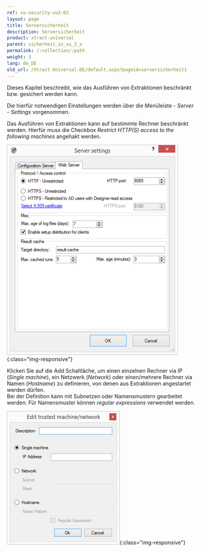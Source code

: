 ```yaml
---
ref: xu-security-xu3-03
layout: page
title: Serversicherheit
description: Serversicherheit
product: xtract-universal
parent: sicherheit_in_xu_3_x
permalink: /:collection/:path
weight: 3
lang: de_DE
old_url: /Xtract-Universal-DE/default.aspx?pageid=serversicherheit1
---
```


Dieses Kapitel beschreibt, wie das Ausführen von Extraktionen beschränkt bzw. gesichert werden kann.

Die hierfür notwendigen Einstellungen werden über die Menüleiste - *Server - Settings* vorgenommen.

Das Ausführen von Extraktionen kann auf bestimmte Rechner beschränkt werden. Hierfür muss die Checkbox *Restrict HTTP(S) access to the following machines* angehakt werden.

![XU3_ServerSettings_web_tab](/img/content/XU3_ServerSettings_web_tab.jpg){:class="img-responsive"}

Klicken Sie auf die Add Schaltläche, um einen einzelnen Rechner via IP (*Single machine*), ein Netzwerk (*Network*) oder einen/mehrere Rechner via Namen (*Hostname*) zu definieren, von denen aus Extraktionen angestartet werden dürfen.<br>
Bei der Definition kann mit Subnetzen oder Namensmustern gearbeitet werden.  Für Namensmuster können *regular expressions* verwendet werden.

![XU3_ServerSecurity](/img/content/XU3_ServerSecurity.jpg){:class="img-responsive"}
